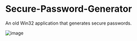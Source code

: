 # Secure-Password-Generator
An old Win32 application that generates secure passwords.

![image](https://user-images.githubusercontent.com/77593544/133565512-efdf2664-1816-484a-b8c8-7e2c87a3cf0a.png)
